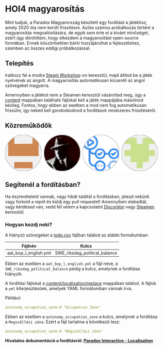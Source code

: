 # HOI4 magyarosítás

Mint tudjuk, a Paradox Magyarország készített egy fordítást a játékhoz, amely 2020 óta nem került frissítésre.
Azóta számos próbálkozás történt a magyarosítás megvalósítására, de egyik sem érte el a kívánt minőséget, ezért úgy döntöttem, hogy elkezdem a magyarosítást open-source formában. Ennek köszönhetően bárki hozzájárulhat a fejlesztéshez, szemben az összes eddigi próbálkozással.

## Telepítés

Iratkozz fel a modra [Steam Workshop](https://steamcommunity.com/sharedfiles/filedetails/?id=3281592737)-on keresztül, majd állítsd be a játék nyelvének az angolt. A magyarosítás automatikusan kicseréli az angol szövegeket magyarra.

Amennyiben a játékot nem a Steamen keresztül vásároltad meg, úgy a [content](content) mappában található fájlokat kell a játék mappájába másolnod kézileg. Fontos, hogy ebben az esetben a mod nem fog automatikusan frissülni, így neked kell gondoskodnod a fordítások rendszeres frissítéséről.

## Közreműködők

[![Contributors](.github/assets/contributors.svg)](https://github.com/rkorom/hoi4-hun/graphs/contributors)

 
## Segítenél a fordításban?

Ha észrevételeid vannak, vagy hibát találtál a fordításban, jelezd nekünk vagy forkold a repót és küldj egy pull requestet!
Amennyiben elakadtál, vagy kérdésed van, vedd fel velem a kapcsolatot [Discordon](https://discord.gg/NcptrNxQAp) vagy [Steamen](https://steamcommunity.com/id/krm88/) keresztül.

### Hogyan kezdj neki?

A hiányzó szövegeket a [todo.csv](todo.csv) fájlban találod az alábbi formátumban:

| Fájlnév               | Kulcs                         |
| --------------------- | ----------------------------- |
| aat_bop_l_english.yml | SWE_riksdag_political_balance |

Ebben az esetben a `aat_bop_l_english.yml` a fájl neve, a `SWE_riksdag_political_balance` pedig a kulcs, amelynek a fordítása hiányzik.

A fordítási fájlokat a [content/localisation/replace](content/localisation/replace) mappában találod.
A fájlok a `yml` kiterjesztésűek, amelyek YAML formátumban vannak írva.

Például:

```yaml
autonomy_occupation_zone:0 "Occupation Zone"
```

Ebben az esetben a `autonomy_occupation_zone` a kulcs, amelynek a fordítása a `Megszállási zóna`. Ezért a fájl tartalma a következő lesz:

```yaml
autonomy_occupation_zone:0 "Megszállási zóna"
```

__Hivatalos dokumentáció a fordításról: [Paradox Interactive - Localisation](https://hoi4.paradoxwikis.com/Localisation)__
